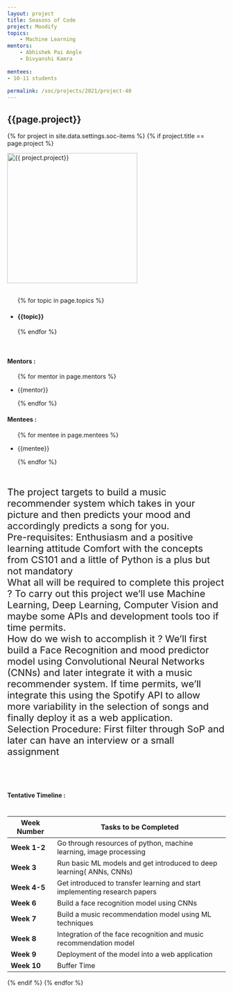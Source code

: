 ```yaml
---
layout: project
title: Seasons of Code
project: Moodify
topics:
    - Machine Learning
mentors:
    - Abhishek Pai Angle
    - Divyanshi Kamra    
    
mentees:
- 10-11 students   
    
permalink: /soc/projects/2021/project-40
---
```


<h2 class="display1 m-3 p-3 text-center">{{page.project}}</h2>

{% for project in site.data.settings.soc-items %}
{% if project.title == page.project %}
<div>
    <img src="{{ site.baseurl }}/{{ project.image }}"  width = "300" height="300" alt="{{ project.project}}" class="border rounded img-soc">
</div>
<div>
    <br>
    <ul>
        {% for topic in page.topics %}
        <li><h4 class="text-primary text-center">{{topic}}</h4></li>
        {% endfor %}
    </ul>
    <br>
    <h4 class="display3  ">Mentors :</h4> 
    <ul>
        {% for mentor in page.mentors %}
        <li><p class="lead">{{mentor}}</p></li>
        {% endfor %}
    </ul>
    <h4 class="display3  ">Mentees :</h4> 
    <ul>
        {% for mentee in page.mentees %}
        <li><p class="lead">{{mentee}}</p></li>
        {% endfor %}
    </ul>
</div>
<div>
    <p class="display3" style = "font-size:22px;" >
        <br>
        The project targets to build a music recommender system which takes in your picture and then predicts your mood and accordingly predicts a song for you.
        <br>
        Pre-requisites: Enthusiasm and a positive learning attitude Comfort with the concepts from CS101 and a little of Python is a plus but not mandatory
        <br>
        What all will be required to complete this project ? To carry out this project we’ll use Machine Learning, Deep Learning, Computer Vision and maybe some APIs and development tools too if time permits.
        <br>
        How do we wish to accomplish it ? We’ll first build a Face Recognition and mood predictor model using Convolutional Neural Networks (CNNs) and later integrate it with a music recommender system. If time permits, we’ll integrate this using the Spotify API to allow more variability in the selection of songs and finally deploy it as a web application.
        <br>
        Selection Procedure: First filter through SoP and later can have an interview or a small assignment
        </p><br>
</div>
<div>
    <h4 class="display3" style="margin:40px 0px 40px 0px;">Tentative Timeline :</h4>
    <table class="table table-striped">
  <thead>
    <tr>
      <th>Week Number</th>
      <th>Tasks to be Completed</th>
    </tr>
  </thead>
  <tbody>
    <tr>
      <td><strong>Week 1-2</strong></td>
      <td>Go through resources of python, machine learning, image processing</td>
    </tr>
    <tr>
      <td><strong>Week 3</strong></td>
      <td>Run basic ML models and  get introduced to deep learning( ANNs, CNNs)</td>
    </tr>
    <tr>
      <td><strong>Week 4-5</strong></td>
      <td>Get introduced to transfer learning and start implementing research papers</td>
    </tr>
    <tr>
      <td><strong>Week 6</strong></td>
      <td>Build a face recognition model using CNNs</td>
    </tr>
    <tr>
      <td><strong>Week 7</strong></td>
      <td>Build a music recommendation model using ML techniques</td>
    </tr>
    <tr>
      <td><strong>Week 8</strong></td>
      <td>Integration of the face recognition and music recommendation model</td>
    </tr>
    <tr>
      <td><strong>Week 9</strong></td>
      <td>Deployment of the model into a web application</td>
    </tr>
    <tr>
      <td><strong>Week 10</strong></td>
      <td>Buffer Time</td>
    </tr>
  </tbody>
</table>
</div>

{% endif %}
{% endfor %}
